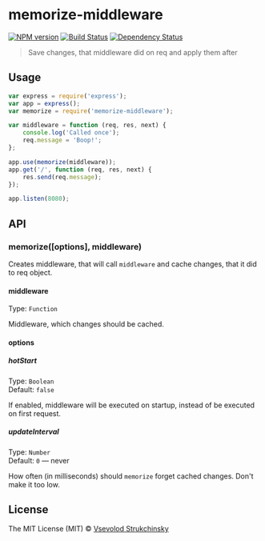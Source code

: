 # memorize-middleware

[![NPM version][npm-image]][npm-url] [![Build Status][travis-image]][travis-url] [![Dependency Status][depstat-image]][depstat-url]

> Save changes, that middleware did on req and apply them after

## Usage

```js
var express = require('express');
var app = express();
var memorize = require('memorize-middleware');

var middleware = function (req, res, next) {
    console.log('Called once');
    req.message = 'Boop!';
};

app.use(memorize(middleware));
app.get('/', function (req, res, next) {
    res.send(req.message);
});

app.listen(8080);
```

## API

### memorize([options], middleware)

Creates middleware, that will call `middleware` and cache changes, that it did to req object.

#### middleware
Type: `Function`

Middleware, which changes should be cached.

#### options

##### hotStart
Type: `Boolean`  
Default: `false`

If enabled, middleware will be executed on startup, instead of be executed on first request.

##### updateInterval
Type: `Number`  
Default: `0` — never

How often (in milliseconds) should `memorize` forget cached changes. Don't make it too low.

## License

The MIT License (MIT) © [Vsevolod Strukchinsky](floatdrop@gmail.com)

[npm-url]: https://npmjs.org/package/memorize-middleware
[npm-image]: http://img.shields.io/npm/v/memorize-middleware.svg?style=flat

[travis-url]: https://travis-ci.org/floatdrop/memorize-middleware
[travis-image]: http://img.shields.io/travis/floatdrop/memorize-middleware.svg?style=flat

[depstat-url]: https://david-dm.org/floatdrop/memorize-middleware
[depstat-image]: http://img.shields.io/david/floatdrop/memorize-middleware.svg?style=flat
